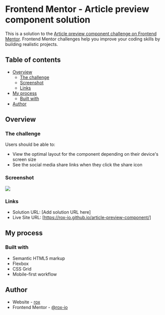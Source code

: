 # Frontend Mentor - Article preview component solution

This is a solution to the [Article preview component challenge on Frontend Mentor](https://www.frontendmentor.io/challenges/article-preview-component-dYBN_pYFT). Frontend Mentor challenges help you improve your coding skills by building realistic projects. 


## Table of contents

- [Overview](#overview)
  - [The challenge](#the-challenge)
  - [Screenshot](#screenshot)
  - [Links](#links)
- [My process](#my-process)
  - [Built with](#built-with)
- [Author](#author)

## Overview

### The challenge

Users should be able to:

- View the optimal layout for the component depending on their device's screen size
- See the social media share links when they click the share icon

### Screenshot

![](./screenshot.jpg)


### Links

- Solution URL: [Add solution URL here]
- Live Site URL: [https://rox-io.github.io/article-preview-component/]


## My process

### Built with

- Semantic HTML5 markup
- Flexbox
- CSS Grid
- Mobile-first workflow


## Author

- Website - [rox](https://rox-io.github.io/article-preview-component/)
- Frontend Mentor - [@rox-io](https://www.frontendmentor.io/profile/rox-io)

